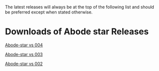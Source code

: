 The latest releases will always be at the top of the following list and should be preferred except when stated otherwise.


# Downloads of Abode star Releases #

[Abode-star vs 004](https://googledrive.com/host/0B5LHa0R2dZlzdzJGX2tscEdlSDg/ABODEstar-004.jar)

[Abode-star vs 003](https://googledrive.com/host/0B5LHa0R2dZlzdzJGX2tscEdlSDg/ABODEstar-003.jar)

[Abode-star vs 002](https://googledrive.com/host/0B5LHa0R2dZlzdzJGX2tscEdlSDg/ABODEstar-002.jar)